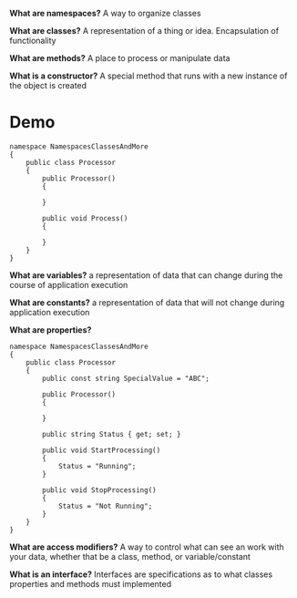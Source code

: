 **What are namespaces?**
A way to organize classes

**What are classes?**
A representation of a thing or idea.
Encapsulation of functionality

**What are methods?**
A place to process or manipulate data

**What is a constructor?**
A special method that runs with a new instance of the object is created

# Demo
```
namespace NamespacesClassesAndMore
{
    public class Processor
    {
        public Processor()
        {

        }

        public void Process()
        {

        }
    }
}
```

**What are variables?**
a representation of data that can change during the course of application execution

**What are constants?**
a representation of data that will not change during application execution

**What are properties?**


```
namespace NamespacesClassesAndMore
{
    public class Processor
    {
        public const string SpecialValue = "ABC";

        public Processor()
        {

        }

        public string Status { get; set; }

        public void StartProcessing()
        {
            Status = "Running";
        }

        public void StopProcessing()
        {
            Status = "Not Running";
        }
    }
}
```

**What are access modifiers?**
A way to control what can see an work with your data, whether that be a class, method, or variable/constant

**What is an interface?**
Interfaces are specifications as to what classes properties and methods must implemented
